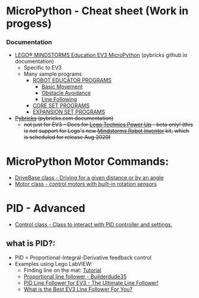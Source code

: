 # MicroPython - Cheat sheet (Work in progess)

### Documentation

  * [LEGO® MINDSTORMS Education EV3 MicroPython](https://pybricks.github.io/ev3-micropython/index.html) (pybricks github.io documentation)
    * Specific to EV3
    * Many sample programs
      * [ROBOT EDUCATOR PROGRAMS](https://pybricks.github.io/ev3-micropython/index.html)
        * [Basic Movement](https://pybricks.github.io/ev3-micropython/examples/robot_educator_basic.html)
        * [Obstacle Avoidance](https://pybricks.github.io/ev3-micropython/examples/robot_educator_ultrasonic.html)
        * [Line Following](https://pybricks.github.io/ev3-micropython/examples/robot_educator_line.html)
      * [CORE SET PROGRAMS](https://pybricks.github.io/ev3-micropython/index.html)
      * [EXPANSION SET PROGRAMS](https://pybricks.github.io/ev3-micropython/index.html)
  * ~~[Pybricks](https://docs.pybricks.com/en/latest/index.html) (pybricks.com documentation)~~
    *  ~~not just for EV3 - Docs for [Lego Technics Power Up](https://racingbrick.com/lego-powered-up-summary/) - beta only! (this is *not* support for Lego's new [Mindstorms Robot Inventor](https://www.lego.com/en-us/aboutus/news/2020/june/lego-mindstorms-robot-inventor/) kit, which is scheduled for release Aug 2020)~~
 
# MicroPython Motor Commands:
   * [DriveBase class - Driving for a given distance or by an angle](https://docs.pybricks.com/en/latest/robotics.html)
   * [Motor class - control motors with built-in rotation sensors](https://pybricks.github.io/ev3-micropython/ev3devices.html#motors)
   
   
# PID - Advanced   
   * [Control class - Class to interact with PID controller and settings.](https://pybricks.github.io/ev3-micropython/motors.html) 

## what is PID?:

  * PID = Proportional-Integral-Derivative feedback control
  * Examples using Lego LabVIEW: 
      * Finding line on the mat: [Tutorial](http://flltutorials.com/translations/en-us/RobotGame/FindingLines.pdf)
      * [Proportional line follower - Builderdude35](https://www.youtube.com/watch?v=uPFfevfpMxs)
      * [PID Line Follower for EV3 - The Ultimate Line Follower!](https://www.youtube.com/watch?v=AMBWV_HGYj4)
      * [What is the Best EV3 Line Follower For You?](https://www.youtube.com/watch?v=P50CE0xwhvo)
